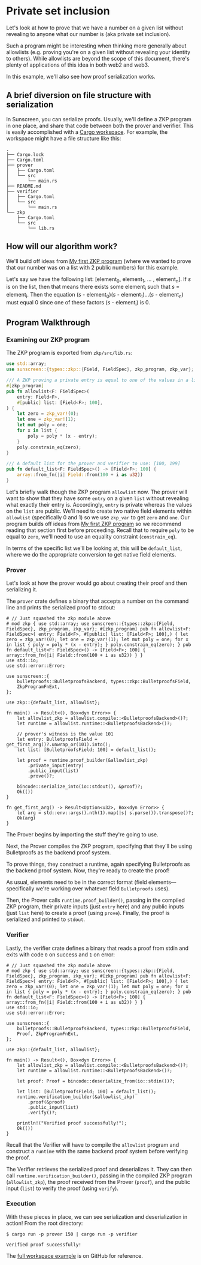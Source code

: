# Private set inclusion

Let's look at how to prove that we have a number on a given list without revealing to anyone what our number is (aka private set inclusion).

Such a program might be interesting when thinking more generally about allowlists (e.g. proving you're on a given list without revealing your identity to others). While allowlists are beyond the scope of this document, there's plenty of applications of this idea in both web2 and web3.

In this example, we'll also see how proof serialization works.

## A brief diversion on file structure with serialization

In Sunscreen, you can serialize proofs. Usually, we'll define a ZKP program in one place, and share
that code between both the prover and verifier. This is easily accomplished with
a [Cargo workspace](https://doc.rust-lang.org/book/ch14-03-cargo-workspaces.html).
For example, the workspace might have a file structure like this: 

```text
.
├── Cargo.lock
├── Cargo.toml
├── prover
│   ├── Cargo.toml
│   └── src
│       └── main.rs
├── README.md
├── verifier
│   ├── Cargo.toml
│   └── src
│       └── main.rs
└── zkp
    ├── Cargo.toml
    └── src
        └── lib.rs
```

## How will our algorithm work?
We'll build off ideas from [My first ZKP program](../getting_started/example.md) (where we wanted to prove that our number was on a list with 2 public numbers) for this example.

Let's say we have the following list: [element<sub>0</sub>, element<sub>1</sub>, ... , element<sub>n</sub>]. If *s* is on the list, then that means there exists some element<sub>i</sub> such that *s* = element<sub>i</sub>. Then the equation (*s* - element<sub>0</sub>)(*s* - element<sub>1</sub>)...(*s* - element<sub>n</sub>) must equal 0 since one of these factors (*s* - element<sub>i</sub>) is 0. 

## Program Walkthrough

### Examining our ZKP program

The ZKP program is exported from `zkp/src/lib.rs`:

```rust
use std::array;
use sunscreen::{types::zkp::{Field, FieldSpec}, zkp_program, zkp_var};

/// A ZKP proving a private entry is equal to one of the values in a list
#[zkp_program]
pub fn allowlist<F: FieldSpec>(
    entry: Field<F>,
    #[public] list: [Field<F>; 100],
) {
    let zero = zkp_var!(0);
    let one = zkp_var!(1);
    let mut poly = one;
    for x in list {
        poly = poly * (x - entry);
    }
    poly.constrain_eq(zero);
}

/// A default list for the prover and verifier to use: [100, 199]
pub fn default_list<F: FieldSpec>() -> [Field<F>; 100] {
    array::from_fn(|i| Field::from(100 + i as u32))
}
```

Let's briefly walk though the ZKP program `allowlist` now. The prover will want to show that they have some `entry` on a given `list` without revealing what exactly their entry is. Accordingly, `entry` is private whereas the values on the `list` are public. We'll need to create two native field elements within `allowlist` (specifically 0 and 1) so we use `zkp_var` to get `zero` and `one`. Our program builds off ideas from [My first ZKP program](../getting_started/example.md) so we recommend reading that section first before proceeding. Recall that to require `poly` to be equal to `zero`, we'll need to use an equality constraint (`constrain_eq`).

In terms of the specific list we'll be looking at, this will be `default_list`, where we do the appropriate conversion to get native field elements.

### Prover

Let's look at how the prover would go about creating their proof and then serializing it.

The `prover` crate defines a binary that accepts a number on the command line
and prints the serialized proof to stdout:

```rust,no_run
# // Just squashed the zkp module above
# mod zkp { use std::array; use sunscreen::{types::zkp::{Field, FieldSpec}, zkp_program, zkp_var}; #[zkp_program] pub fn allowlist<F: FieldSpec>( entry: Field<F>, #[public] list: [Field<F>; 100],) { let zero = zkp_var!(0); let one = zkp_var!(1); let mut poly = one; for x in list { poly = poly * (x - entry); } poly.constrain_eq(zero); } pub fn default_list<F: FieldSpec>() -> [Field<F>; 100] { array::from_fn(|i| Field::from(100 + i as u32)) } }
use std::io;
use std::error::Error;

use sunscreen::{
    bulletproofs::BulletproofsBackend, types::zkp::BulletproofsField, 
    ZkpProgramFnExt,
};

use zkp::{default_list, allowlist};

fn main() -> Result<(), Box<dyn Error>> {
    let allowlist_zkp = allowlist.compile::<BulletproofsBackend>()?;
    let runtime = allowlist.runtime::<BulletproofsBackend>()?;

    // prover's witness is the value 101
    let entry: BulletproofsField = get_first_arg()?.unwrap_or(101).into();
    let list: [BulletproofsField; 100] = default_list();

    let proof = runtime.proof_builder(&allowlist_zkp)
        .private_input(entry)
        .public_input(list)
        .prove()?;

    bincode::serialize_into(io::stdout(), &proof)?;
    Ok(())
}

fn get_first_arg() -> Result<Option<u32>, Box<dyn Error>> {
    let arg = std::env::args().nth(1).map(|s| s.parse()).transpose()?;
    Ok(arg)
}
```

The Prover begins by importing the stuff they're going to use. 

Next, the Prover compiles the ZKP program, specifying that they'll be using
Bulletproofs as the backend proof system.

To prove things, they construct a runtime, again specifying Bulletproofs as the
backend proof system. Now, they're ready to create the proof!

As usual, elements need to be in the correct format (field
elements&mdash;specifically we're working over whatever field `Bulletproofs`
uses). 

Then, the Prover calls `runtime.proof_builder()`, passing in the compiled ZKP program, their private inputs (just `entry` here) and
any public inputs (just `list` here) to create a proof (using `prove`). Finally, the proof is serialized and printed to `stdout`.

### Verifier

Lastly, the verifier crate defines a binary that reads a proof from stdin and
exits with code `0` on success and `1` on error:

```rust,no_run
# // Just squashed the zkp module above
# mod zkp { use std::array; use sunscreen::{types::zkp::{Field, FieldSpec}, zkp_program, zkp_var}; #[zkp_program] pub fn allowlist<F: FieldSpec>( entry: Field<F>, #[public] list: [Field<F>; 100],) { let zero = zkp_var!(0); let one = zkp_var!(1); let mut poly = one; for x in list { poly = poly * (x - entry); } poly.constrain_eq(zero); } pub fn default_list<F: FieldSpec>() -> [Field<F>; 100] { array::from_fn(|i| Field::from(100 + i as u32)) } }
use std::io;
use std::error::Error;

use sunscreen::{
    bulletproofs::BulletproofsBackend, types::zkp::BulletproofsField,
    Proof, ZkpProgramFnExt, 
};

use zkp::{default_list, allowlist};

fn main() -> Result<(), Box<dyn Error>> {
    let allowlist_zkp = allowlist.compile::<BulletproofsBackend>()?;
    let runtime = allowlist.runtime::<BulletproofsBackend>()?;

    let proof: Proof = bincode::deserialize_from(io::stdin())?;

    let list: [BulletproofsField; 100] = default_list();
    runtime.verification_builder(&allowlist_zkp)
        .proof(&proof)
        .public_input(list)
        .verify()?;

    println!("Verified proof successfully!");
    Ok(())
}
```

Recall that the Verifier will have to compile the `allowlist` program and construct a `runtime` with the same backend proof system before verifying the proof.

The Verifier retrieves the serialized proof and deserializes it. They can then call `runtime.verification_builder()`, passing in the compiled ZKP program (`allowlist_zkp`), the proof received from the Prover (`proof`), and the public input (`list`) to verify the proof (using `verify`).

### Execution

With these pieces in place, we can see serialization and deserialization in
action! From the root directory:

```shell
$ cargo run -p prover 150 | cargo run -p verifier

Verified proof successfully!
```

The [full workspace example](https://github.com/Sunscreen-tech/Sunscreen/tree/main/examples/allowlist_zkp)
is on GitHub for reference.
